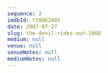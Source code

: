 ```yaml
---
sequence: 2
imdbId: tt0062885
date: 2007-07-27
slug: the-devil-rides-out-1968
medium: null
venue: null
venueNotes: null
mediumNotes: null
---
```


